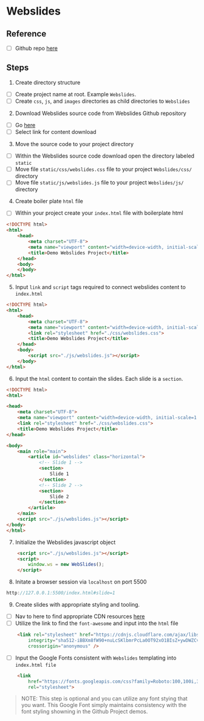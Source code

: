 # Webslides

## Reference
- [ ] Github repo [here](https://github.com/webslides/WebSlides)

## Steps
1. Create directory structure
- [ ] Create project name at root. Example `Webslides`. 
- [ ] Create `css`, `js`, and `images` directories as child directories to `Webslides`

2. Download Webslides source code from Webslides Github repository
- [ ] Go [here](https://github.com/webslides/WebSlides)
- [ ] Select link for content download

3. Move the source code to your project directory
- [ ] Within the Webslides source code download open the directory labeled `static`
- [ ] Move file `static/css/webslides.css` file to your project `Webslides/css/` directory
- [ ] Move file `static/js/webslides.js` file to your project `Webslides/js/` directory

4. Create boiler plate `html` file
- [ ] Within your project create your `index.html` file with boilerplate html

```html 
<!DOCTYPE html>
<html>
    <head>
        <meta charset="UTF-8">
        <meta name="viewport" content="width=device-width, initial-scale=1.0">
        <title>Demo Webslides Project</title>
    </head>
    <body>
    </body>
</html>
```

5. Input `link` and `script` tags required to connect webslides content to `index.html`

```html
<!DOCTYPE html>
<html>
    <head>
        <meta charset="UTF-8">
        <meta name="viewport" content="width=device-width, initial-scale=1.0">
        <link rel="stylesheet" href="./css/webslides.css">
        <title>Demo Webslides Project</title>
    </head>
    <body>
        <script src="./js/webslides.js"></script>
    </body>
</html>
```

6. Input the `html` content to contain the slides. Each slide is a `section`.

```html
<!DOCTYPE html>
<html>

<head>
    <meta charset="UTF-8">
    <meta name="viewport" content="width=device-width, initial-scale=1.0">
    <link rel="stylesheet" href="./css/webslides.css">
    <title>Demo Webslides Project</title>
</head>

<body>
    <main role="main">
        <article id="webslides" class="horizontal">
            <!-- Slide 1 -->
            <section>
                Slide 1
            </section>
            <!-- Slide 2 -->
            <section>
                Slide 2
            </section>
        </article>
    </main>
    <script src="./js/webslides.js"></script>
</body>
</html>
```

7. Initialize the Webslides javascript object 

```html
    <script src="./js/webslides.js"></script>
    <script>
        window.ws = new WebSlides();
    </script>
```

8. Initate a browser session via `localhost` on port 5500

```javascript
http://127.0.0.1:5500/index.html#slide=1
```

9. Create slides with appropriate styling and tooling. 
- [ ] Nav to here to find appropriate CDN resources [here](https://cdnjs.com/)
- [ ] Utilize the link to find the `font-awesome` and input into the `html` file

```html 
    <link rel="stylesheet" href="https://cdnjs.cloudflare.com/ajax/libs/font-awesome/5.15.3/css/all.min.css"
        integrity="sha512-iBBXm8fW90+nuLcSKlbmrPcLa0OT92xO1BIsZ+ywDWZCvqsWgccV3gFoRBv0z+8dLJgyAHIhR35VZc2oM/gI1w=="
        crossorigin="anonymous" />
```

- [ ] Input the Google Fonts consistent with `Webslides` templating into `index.html file`

```html 
    <link
        href="https://fonts.googleapis.com/css?family=Roboto:100,100i,300,300i,400,400i,700,700i%7CMaitree:200,300,400,600,700&amp;subset=latin-ext"
        rel="stylesheet">
```

> NOTE: This step is optional and you can utilize any font stying that you want. This Google Font simply maintains consistency with the font styling showning in the Github Project demos.